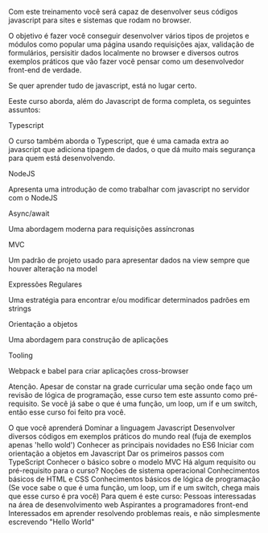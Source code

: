 Com este treinamento você será capaz de desenvolver seus códigos javascript para sites e sistemas que rodam no browser. 

O objetivo é fazer você conseguir desenvolver vários tipos de projetos e módulos como popular uma página usando requisições ajax, validação de formulários, persisitir dados localmente no browser e diversos outros exemplos práticos que vão fazer você pensar como um desenvolvedor front-end de verdade.

Se quer aprender tudo de javascript, está no lugar certo.

Eeste curso aborda, além do Javascript de forma completa, os seguintes assuntos:

Typescript

O curso também aborda o Typescript, que é uma camada extra ao javascript que adiciona tipagem de dados, o que dá muito mais segurança para quem está desenvolvendo.

NodeJS

Apresenta uma introdução de como trabalhar com javascript no servidor com o NodeJS

Async/await

Uma abordagem moderna para requisições assíncronas

MVC

Um padrão de projeto usado para apresentar dados na view sempre que houver alteração na model

Expressões Regulares

Uma estratégia para encontrar e/ou modificar determinados padrões em strings

Orientação a objetos

Uma abordagem para construção de aplicações

Tooling

Webpack e babel para criar aplicações cross-browser



Atenção. Apesar de constar na grade curricular uma seção onde faço um revisão de lógica de programação, esse curso tem este assunto como pré-requisito. Se você já sabe o que é uma função, um loop, um if e um switch, então esse curso foi feito pra você.

O que você aprenderá
Dominar a linguagem Javascript
Desenvolver diversos códigos em exemplos práticos do mundo real (fuja de exemplos apenas 'hello wold')
Conhecer as principais novidades no ES6
Iniciar com orientação a objetos em Javascript
Dar os primeiros passos com TypeScript
Conhecer o básico sobre o modelo MVC
Há algum requisito ou pré-requisito para o curso?
Noções de sistema operacional
Conhecimentos básicos de HTML e CSS
Conhecimentos básicos de lógica de programação (Se voce sabe o que é uma função, um loop, um if e um switch, chega mais que esse curso é pra você)
Para quem é este curso:
Pessoas interessadas na área de desenvolvimento web
Aspirantes a programadores front-end
Interessados em aprender resolvendo problemas reais, e não simplesmente escrevendo "Hello World"
